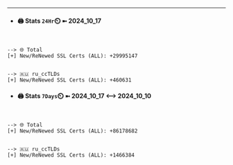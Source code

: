 

---
- #### 🖨️ **Stats** `24Hr`⏲️ ➼ 2024_10_17
```console


--> 🌐 Total
[+] New/ReNewed SSL Certs (ALL): +29995147


--> 🇷🇺 ru_ccTLDs
[+] New/ReNewed SSL Certs (ALL): +460631

```

- #### 🖨️ **Stats** `7Days`⏲️ ➼ 2024_10_17 <--> 2024_10_10
```console


--> 🌐 Total
[+] New/ReNewed SSL Certs (ALL): +86178682


--> 🇷🇺 ru_ccTLDs
[+] New/ReNewed SSL Certs (ALL): +1466384

```

